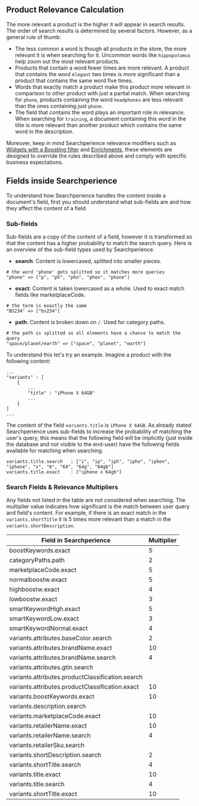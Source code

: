 ## Product Relevance Calculation

The more relevant a product is the higher it will appear in search results. The order of search results is determined by several factors. However, as a general rule of thumb:

* The less common a word is though all products in the store, the more relevant it is when searching for it. Uncommon words like `hippopotamus` help zoom out the most relevant products. 
* Products that contain a word fewer times are more relevant. A product that contains the word `elegant` two times is more significant than a product that contains the same word five times.
* Words that exactly match a product make this product more relevant in comparison to other product with just a partial match. When searching for `phone`, products containing the word `headphones` are less relevant than the ones containing just `phone`.
* The field that contains the word plays an important role in relevance. When searching for `training`, a document containing this word in the title is more relevant than another product which contains the same word in the description.

Moreover, keep in mind Searchperience relevance modifiers such as [Widgets with a Boosting filter](../cockpit/widgets.md) and [Enrichments](../cockpit/enrichments.md), these elements are designed to override the rules described above and comply with specific business expectations.

## Fields inside Searchperience

To understand how Searchperience handles the content inside a document's field, first you should understand what sub-fields are and how they affect the content of a field.

### Sub-fields

Sub-fields are a copy of the content of a field, however it is transformed so that the content has a higher probability to match the search query. Here is an overview of the sub-field types used by Searchperience.

* **search**: Content is lowercased, splitted into smaller pieces.

```
# the word 'phone' gets splitted so it matches more queries
"phone" => ["p", "ph", "pho", "phon", "phone"]
```

* **exact**: Content is taken lowercased as a whole. Used to exact match fields like marketplaceCode.

```
# the term is exactly the same
"BS234" => ["bs234"]
```

* **path**: Content is broken down on `/`. Used for category paths.

```
# the path is splitted so all elements have a chance to match the query
"space/planet/earth" => ["space", "planet", "earth"]
```

To understand this let's try an example. Imagine a product with the following content:

```
...
"variants" : [ 
    {
        ...
        "title" : "iPhone X 64GB"
        ...
    }
]
...
```

The content of the field `variants.title` is `iPhone X 64GB`. As already stated Searchperience uses sub-fields to increase the probability of matching the user's query, this means that the following field will be implicitly (just inside the database and not visible to the end-user) have the following fields available for matching when searching.

```
variants.title.search   : ["i", "ip", "iph", "ipho", "iphon", "iphone", "x", "6", "64", "64g", "64gb"]
variants.title.exact    : ["iphone x 64gb"]
```

### Search Fields & Relevance Multipliers

Any fields not listed in the table are not considered when searching. The multiplier value indicates how significant is the match between user query and field's content. For example, if there is an exact match in the `variants.shortTitle` it is 5 times more relevant than a match in the `variants.shortDescription`.

| Field in Searchperience                          | Multiplier |
|--------------------------------------------------|------------|
| boostKeywords.exact                              | 5          |
| categoryPaths.path                               | 2          |
| marketplaceCode.exact                            | 5          |
| normalboostw.exact                               | 5          |
| highboostw.exact                                 | 4          |
| lowboostw.exact                                  | 3          |
| smartKeywordHigh.exact                           | 5          |
| smartKeywordLow.exact                            | 3          |
| smartKeywordNormal.exact                         | 4          |
| variants.attributes.baseColor.search             | 2          |
| variants.attributes.brandName.exact              | 10         |
| variants.attributes.brandName.search             | 4          |
| variants.attributes.gtin.search                  |            |
| variants.attributes.productClassification.search |            |
| variants.attributes.productClassification.exact  | 10         |
| variants.boostKeywords.exact                     | 10         |
| variants.description.search                      |            |
| variants.marketplaceCode.exact                   | 10         |
| variants.retailerName.exact                      | 10         |
| variants.retailerName.search                     | 4          |
| variants.retailerSku.search                      |            |
| variants.shortDescription.search                 | 2          |
| variants.shortTitle.search                       | 4          |
| variants.title.exact                             | 10         |
| variants.title.search                            | 4          |
| variants.shortTitle.exact                        | 10         |